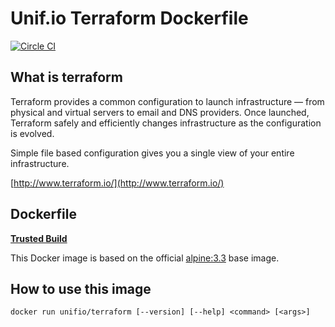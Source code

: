 # Unif.io Terraform Dockerfile
[![Circle CI](https://circleci.com/gh/unifio/dockerfile-terraform.svg?style=svg)](https://circleci.com/gh/unifio/dockerfile-terraform)

## What is terraform

Terraform provides a common configuration to launch infrastructure — from physical and virtual servers to email and DNS providers. Once launched, Terraform safely and efficiently changes infrastructure as the configuration is evolved.

Simple file based configuration gives you a single view of your entire infrastructure.

[http://www.terraform.io/](http://www.terraform.io/)

## Dockerfile

[**Trusted Build**](https://hub.docker.com/r/unifio/terraform/)

This Docker image is based on the official [alpine:3.3](https://hub.docker.com/_/alpine/) base image.

## How to use this image

```
docker run unifio/terraform [--version] [--help] <command> [<args>]

```
